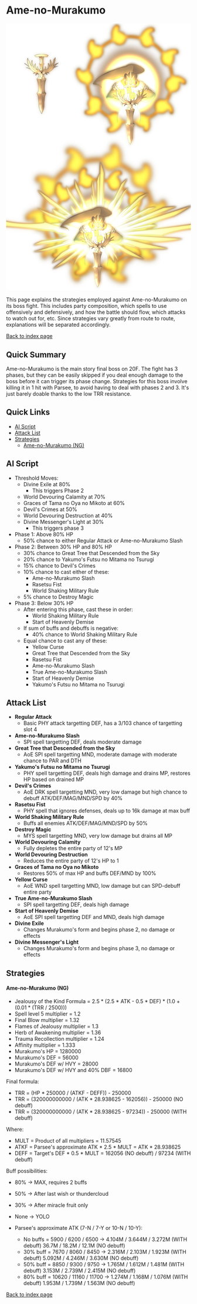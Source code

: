 # Ame-no-Murakumo

![](img/murakumo.png)

This page explains the strategies employed against Ame-no-Murakumo on its boss fight. This includes party composition, which spells to use offensively and defensively, and how the battle should flow, which attacks to watch out for, etc. Since strategies vary greatly from route to route, explanations will be separated accordingly.

[Back to index page](../index.md)

## Quick Summary

Ame-no-Murakumo is the main story final boss on 20F. The fight has 3 phases, but they can be easily skipped if you deal enough damage to the boss before it can trigger its phase change. Strategies for this boss involve killing it in 1 hit with Parsee, to avoid having to deal with phases 2 and 3. It's just barely doable thanks to the low TRR resistance.

## Quick Links
* [AI Script](#script)
* [Attack List](#attacks)
* [Strategies](#strats)
	* [Ame-no-Murakumo (NG)](#ng-murakumo)

## <a id="script"></a>AI Script

* Threshold Moves:
	* Divine Exile at 80%
		* This triggers Phase 2
	* World Devouring Calamity at 70%
	* Graces of Tama no Oya no Mikoto at 60%
	* Devil's Crimes at 50%
	* World Devouring Destruction at 40%
	* Divine Messenger's Light at 30%
		* This triggers phase 3
* Phase 1: Above 80% HP
	* 50% chance to either Regular Attack or Ame-no-Murakumo Slash
* Phase 2: Between 30% HP and 80% HP
	* 30% chance to Great Tree that Descended from the Sky
	* 20% chance to Yakumo's Futsu no Mitama no Tsurugi
	* 15% chance to Devil's Crimes
	* 10% chance to cast either of these:
		* Ame-no-Murakumo Slash
		* Rasetsu Fist
		* World Shaking Military Rule
	* 5% chance to Destroy Magic
* Phase 3: Below 30% HP
	* After entering this phase, cast these in order:
		* World Shaking Military Rule
		* Start of Heavenly Demise
	* If sum of buffs and debuffs is negative:
		* 40% chance to World Shaking Military Rule
	* Equal chance to cast any of these:
		* Yellow Curse
		* Great Tree that Descended from the Sky
		* Rasetsu Fist
		* Ame-no-Murakumo Slash
		* True Ame-no-Murakumo Slash
		* Start of Heavenly Demise
		* Yakumo's Futsu no Mitama no Tsurugi

## <a id="attacks"></a>Attack List

* **Regular Attack**
	* Basic PHY attack targetting DEF, has a 3/103 chance of targetting slot 4
* **Ame-no-Murakumo Slash**
	* SPI spell targetting DEF, deals moderate damage
* **Great Tree that Descended from the Sky**
	* AoE SPI spell targetting MND, moderate damage with moderate chance to PAR and DTH
* **Yakumo's Futsu no Mitama no Tsurugi**
	* PHY spell targetting DEF, deals high damage and drains MP, restores HP based on drained MP
* **Devil's Crimes**
	* AoE DRK spell targetting MND, very low damage but high chance to debuff ATK/DEF/MAG/MND/SPD by 40%
* **Rasetsu Fist**
	* PHY spell that ignores defenses, deals up to 16k damage at max buff
* **World Shaking Military Rule**
	* Buffs all enemies ATK/DEF/MAG/MND/SPD by 50%
* **Destroy Magic**
	* MYS spell targetting MND, very low damage but drains all MP
* **World Devouring Calamity**
	* Fully depletes the entire party of 12's MP
* **World Devouring Destruction**
	* Reduces the entire party of 12's HP to 1
* **Graces of Tama no Oya no Mikoto**
	* Restores 50% of max HP and buffs DEF/MND by 100%
* **Yellow Curse**
	* AoE WND spell targetting MND, low damage but can SPD-debuff entire party
* **True Ame-no-Murakumo Slash**
	* SPI spell targetting DEF, deals high damage
* **Start of Heavenly Demise**
	* AoE SPI spell targetting DEF and MND, deals high damage
* **Divine Exile**
	* Changes Murakumo's form and begins phase 2, no damage or effects
* **Divine Messenger's Light**
	* Changes Murakumo's form and begins phase 3, no damage or effects

## <a id="strats"></a>Strategies

#### <a id="ng-murakumo"></a>Ame-no-Murakumo (NG)

* Jealousy of the Kind Formula = 2.5 \* (2.5 \* ATK - 0.5 \* DEF) \* (1.0 + (0.01 \* (TRR / 2500)))
* Spell level 5 multiplier = 1.2
* Final Blow multiplier = 1.32
* Flames of Jealousy multiplier = 1.3
* Herb of Awakening multiplier = 1.36
* Trauma Recollection multiplier = 1.24
* Affinity multiplier = 1.333
* Murakumo's HP = 1280000
* Murakumo's DEF = 56000
* Murakumo's DEF w/ HVY = 28000
* Murakumo's DEF w/ HVY and 40% DBF = 16800

Final formula:
* TRR = (HP \* 250000 / (ATKF - DEFF)) - 250000
* TRR = (320000000000 / (ATK \* 28.938625 - 162056)) - 250000 (NO debuff)
* TRR = (320000000000 / (ATK \* 28.938625 - 97234)) - 250000 (WITH debuff)

Where:
* MULT = Product of all multipliers = 11.57545
* ATKF = Parsee's approximate ATK \* 2.5 \* MULT = ATK \* 28.938625
* DEFF = Target's DEF \* 0.5 \* MULT = 162056 (NO debuff) / 97234 (WITH debuff)

Buff possibilities:
* 80% -> MAX, requires 2 buffs
* 50% -> After last wish or thundercloud
* 30% -> After miracle fruit only
* None -> YOLO

* Parsee's approximate ATK (7-N / 7-Y or 10-N / 10-Y):
	* No buffs = 5900 / 6200 / 6500 -> 4.104M / 3.644M / 3.272M (WITH debuff)
	                                   36.7M / 18.2M / 12.1M (NO debuff)
	* 30% buff = 7670 / 8060 / 8450 -> 2.316M / 2.103M / 1.923M (WITH debuff)
	                                   5.092M / 4.246M / 3.630M (NO debuff)
	* 50% buff = 8850 / 9300 / 9750 -> 1.765M / 1.612M / 1.481M (WITH debuff)
	                                   3.153M / 2.739M / 2.415M (NO debuff)
	* 80% buff = 10620 / 11160 / 11700 -> 1.274M / 1.168M / 1.076M (WITH debuff)
	                                      1.953M / 1.739M / 1.563M (NO debuff)

[Back to index page](../index.md)